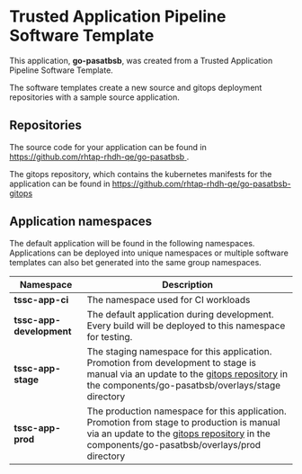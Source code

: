 # Trusted Application Pipeline Software Template

This application, **go-pasatbsb**, was created from a Trusted Application Pipeline Software Template.

The software templates create a new source and gitops deployment repositories with a sample source application. 

## Repositories

The source code for your application can be found in [https://github.com/rhtap-rhdh-qe/go-pasatbsb ](https://github.com/rhtap-rhdh-qe/go-pasatbsb ).
 
The gitops repository, which contains the kubernetes manifests for the application can be found in 
[https://github.com/rhtap-rhdh-qe/go-pasatbsb-gitops ](https://github.com/rhtap-rhdh-qe/go-pasatbsb-gitops ) 

## Application namespaces 

The default application will be found in the following namespaces. Applications can be deployed into unique namespaces or multiple software templates can also bet generated into the same group namespaces.  

|  Namespace   |  Description   |  
| -------- | -------- |
| **tssc-app-ci** | The namespace used for CI workloads |
| **tssc-app-development** | The default application during development. Every build will be deployed to this namespace for testing. |
| **tssc-app-stage** | The staging namespace for this application. Promotion from development to stage is manual via an update to the [gitops repository](https://github.com/rhtap-rhdh-qe/go-pasatbsb-gitops ) in the components/go-pasatbsb/overlays/stage directory |
| **tssc-app-prod** | The production namespace for this application. Promotion from stage to production is manual via an update to the [gitops repository](https://github.com/rhtap-rhdh-qe/go-pasatbsb-gitops ) in the components/go-pasatbsb/overlays/prod directory |
